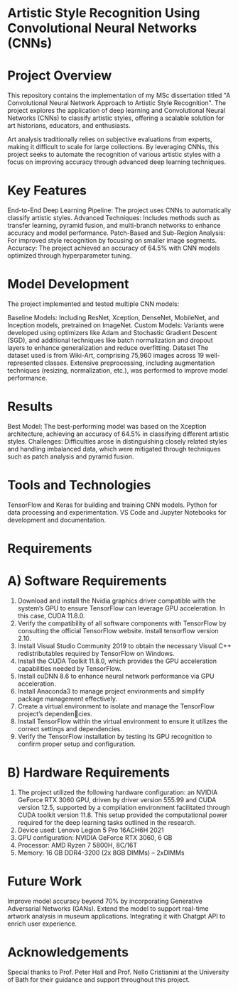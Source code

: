 # Artistic Style Recognition Using Convolutional Neural Networks (CNNs)


# Project Overview
This repository contains the implementation of my MSc dissertation titled "A Convolutional Neural Network Approach to Artistic Style Recognition". The project explores the application of deep learning and Convolutional Neural Networks (CNNs) to classify artistic styles, offering a scalable solution for art historians, educators, and enthusiasts.

Art analysis traditionally relies on subjective evaluations from experts, making it difficult to scale for large collections. By leveraging CNNs, this project seeks to automate the recognition of various artistic styles with a focus on improving accuracy through advanced deep learning techniques.

# Key Features
End-to-End Deep Learning Pipeline: The project uses CNNs to automatically classify artistic styles.
Advanced Techniques: Includes methods such as transfer learning, pyramid fusion, and multi-branch networks to enhance accuracy and model performance.
Patch-Based and Sub-Region Analysis: For improved style recognition by focusing on smaller image segments.
Accuracy: The project achieved an accuracy of 64.5% with CNN models optimized through hyperparameter tuning.

# Model Development
The project implemented and tested multiple CNN models:

Baseline Models: Including ResNet, Xception, DenseNet, MobileNet, and Inception models, pretrained on ImageNet.
Custom Models: Variants were developed using optimizers like Adam and Stochastic Gradient Descent (SGD), and additional techniques like batch normalization and dropout layers to enhance generalization and reduce overfitting.
Dataset
The dataset used is from Wiki-Art, comprising 75,960 images across 19 well-represented classes. Extensive preprocessing, including augmentation techniques (resizing, normalization, etc.), was performed to improve model performance.

# Results
Best Model: The best-performing model was based on the Xception architecture, achieving an accuracy of 64.5% in classifying different artistic styles.
Challenges: Difficulties arose in distinguishing closely related styles and handling imbalanced data, which were mitigated through techniques such as patch analysis and pyramid fusion.

# Tools and Technologies
TensorFlow and Keras for building and training CNN models.
Python for data processing and experimentation.
VS Code and Jupyter Notebooks for development and documentation.

# Requirements

# A) Software Requirements

1. Download and install the Nvidia graphics driver compatible with the system’s GPU to
ensure TensorFlow can leverage GPU acceleration. In this case, CUDA 11.8.0.
2. Verify the compatibility of all software components with TensorFlow by consulting the
official TensorFlow website. Install tensorflow version 2.10.
3. Install Visual Studio Community 2019 to obtain the necessary Visual C++ redistributables
required by TensorFlow on Windows.
4. Install the CUDA Toolkit 11.8.0, which provides the GPU acceleration capabilities needed
by TensorFlow.
5. Install cuDNN 8.6 to enhance neural network performance via GPU acceleration.
6. Install Anaconda3 to manage project environments and simplify package management
effectively.
7. Create a virtual environment to isolate and manage the TensorFlow project’s dependencies.
8. Install TensorFlow within the virtual environment to ensure it utilizes the correct settings
and dependencies.
9. Verify the TensorFlow installation by testing its GPU recognition to confirm proper setup
and configuration.

# B) Hardware Requirements
1. The project utilized the following hardware configuration: an NVIDIA GeForce RTX
3060 GPU, driven by driver version 555.99 and CUDA version 12.5, supported by a
compilation environment facilitated through CUDA toolkit version 11.8. This setup
provided the computational power required for the deep learning tasks outlined in the
research.
2. Device used: Lenovo Legion 5 Pro 16ACH6H 2021
3. GPU configuration: NVIDIA GeForce RTX 3060, 6 GB
4. Processor: AMD Ryzen 7 5800H, 8C/16T
5. Memory: 16 GB DDR4-3200 (2x 8GB DIMMs) – 2xDIMMs


# Future Work
Improve model accuracy beyond 70% by incorporating Generative Adversarial Networks (GANs).
Extend the model to support real-time artwork analysis in museum applications.
Integrating it with Chatgpt API to enrich user experience.

# Acknowledgements
Special thanks to Prof. Peter Hall and Prof. Nello Cristianini at the University of Bath for their guidance and support throughout this project.
